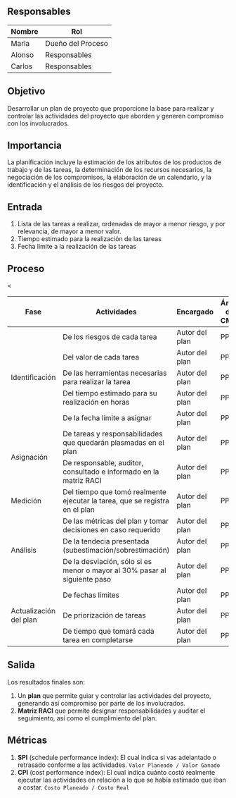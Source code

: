 ## Responsables
| Nombre    | Rol               | 
| --------- | ----------------- | 
| Marla     | Dueño del Proceso | 
| Alonso    | Responsables      | 
| Carlos    | Responsables      | 


## Objetivo
Desarrollar un plan de proyecto que  proporcione la base para realizar y controlar las actividades del proyecto que aborden y generen compromiso con los involucrados.

## Importancia
La planificación incluye la estimación de los atributos de los productos de trabajo y de las tareas, la determinación de los recursos necesarios, la negociación de los compromisos, la elaboración de un calendario, y la identificación y el análisis de los riesgos del proyecto.

## Entrada 
1. Lista de las tareas a realizar, ordenadas de mayor a menor riesgo, y por relevancia, de mayor a menor valor.
2. Tiempo estimado para la realización de las tareas
3. Fecha límite a la realización de las tareas

## Proceso

<table>
  <thead>
    <tr>
      <th>Fase</th>
      <th>Actividades</th>
      <th>Encargado</th>
      <th>Áreas del CMMI</th>
    </tr>
  </thead>
  <tbody>
    <tr>
      <td rowspan="5">Identificación</td>
      <td>De los riesgos de cada tarea </td>
      <td>Autor del plan</td>
      <td>PP</td>
    </tr>
    <tr>
      <td>Del valor de cada tarea </td>
      <td>Autor del plan</td>
      <td>PP</td>
    </tr>
    <tr>
      <td>De las herramientas necesarias para realizar la tarea </td>
      <td>Autor del plan</td>
      <td>PP</td>
    </tr>
    <tr>
      <td>Del tiempo estimado para su realización en horas</td>
      <td>Autor del plan</td>
      <td>PP</td>
    </tr>
    <tr>
      <td>De la fecha límite a asignar</td>
      <td>Autor del plan</td>
      <td>PP</td>
    </tr>
    <tr>
      <td rowspan="2">Asignación</td>
      <td>De tareas y responsabilidades que quedarán plasmadas en el plan</td>
      <td>Autor del plan</td>
      <td>PP</td>
    </tr>
    <tr>
        <td>De responsable, auditor, consultado e informado en la matriz RACI</td>
        <td>Autor del plan</td>
        <td>PP</td>
    <</tr>
    <tr>
      <td>Medición</td>
      <td>Del tiempo que tomó realmente ejecutar la tarea, que se registra en el plan</td>
      <td>Autor del plan</td>
      <td>PP</td>
    </tr>
    <tr>
      <td rowspan="3">Análisis</td>
      <td>De las métricas del plan y tomar decisiones en caso requerido</td>
      <td>Autor del plan</td>
      <td>PP</td>
    </tr>
    <tr>
        <td>De la tendecia presentada (subestimación/sobrestimación)</td>
        <td>Autor del plan</td>
        <td>PP</td>
    </tr>
    <tr>
        <td>De la desviación, sólo si es menor o mayor al 30% pasar al siguiente paso</td>
        <td>Autor del plan</td>
        <td>PP</td>
    </tr>
    <tr>
      <td rowspan="3">Actualización del plan</td>
      <td>De fechas límites</td>
      <td>Autor del plan</td>
      <td>PP</td>
    </tr>
    <tr>
        <td>De priorización de tareas</td>
        <td>Autor del plan</td>
        <td>PP</td>
    </tr>
    <tr>
        <td>De tiempo que tomará cada tarea en completarse</td>
        <td>Autor del plan</td>
        <td>PP</td>
    </tr>
  </tbody>
</table>

## Salida
Los resultados finales son:
1. Un **plan** que permite guiar y controlar las actividades del proyecto, generando así compromiso por parte de los involucrados. 
2. **Matriz RACI** que permite designar responsabilidades y auditar el seguimiento, así como el cumplimiento del plan.

    
## Métricas
1. **SPI** (schedule performance index): 
El cual indica si vas adelantado o retrasado conforme a las actividades.
`Valor Planeado / Valor Ganado`
2. **CPI** (cost performance index): 
El cual indica cuánto costó realmente ejecutar las actividades en relación a lo que se había estimado que iban a costar. 
`Costo Planeado / Costo Real`
